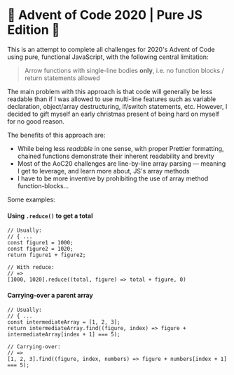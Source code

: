 # 🎄 Advent of Code 2020 | Pure JS Edition 🎄

This is an attempt to complete all challenges for 2020's Advent of Code using pure, functional JavaScript, with the following central limitation:

> Arrow functions with single-line bodies **only**, i.e. no function blocks / return statements allowed
 
 The main problem with this approach is that code will generally be less readable than if I was allowed to use multi-line features such as variable declaration, object/array destructuring, if/switch statements, etc. However, I decided to gift myself an early christmas present of being hard on myself for no good reason.
 
 The benefits of this approach are:
 * While being less _readable_ in one sense, with proper Prettier formatting, chained functions demonstrate their inherent readability and brevity
 * Most of the AoC20 challenges are line-by-line array parsing — meaning I get to leverage, and learn more about, JS's array methods
 * I have to be more inventive by prohibiting the use of array method function-blocks...
 
 Some examples:
 
 #### Using `.reduce()` to get a total
 ```es6
 // Usually:
 // { ...
 const figure1 = 1000;
 const figure2 = 1020;
 return figure1 + figure2;
 
 // With reduce:
 // => 
 [1000, 1020].reduce((total, figure) => total + figure, 0)
 ```
 
 #### Carrying-over a parent array
 ```es6
 // Usually:
 // { ...
 const intermediateArray = [1, 2, 3];
 return intermediateArray.find((figure, index) => figure + intermediateArray[index + 1] === 5);
 
 // Carrying-over:
 // =>
 [1, 2, 3].find((figure, index, numbers) => figure + numbers[index + 1] === 5);
 ```
 
